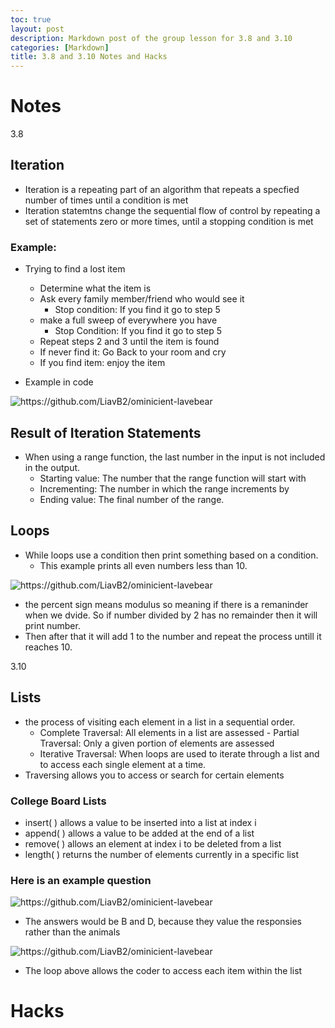 ```yaml
---
toc: true
layout: post
description: Markdown post of the group lesson for 3.8 and 3.10
categories: [Markdown]
title: 3.8 and 3.10 Notes and Hacks
---
```


# Notes

3.8 

## Iteration
- Iteration is a repeating part of an algorithm that repeats a specfied number of times until a condition is met
- Iteration statemtns change the sequential flow of control by repeating a set of statements zero or more times, until a stopping condition is met

### Example:
- Trying to find a lost item
    - Determine what the item is
    - Ask every family member/friend who would see it
         - Stop condition: If you find it go to step 5
    - make a full sweep of everywhere you have 
        - Stop Condition: If you find it go to step 5
    - Repeat steps 2 and 3 until the item is found
    - If never find it: Go Back to your room and cry
    - If you find item: enjoy the item

- Example in code

![]({{site.baseurl}}/images/iteration1.png "https://github.com/LiavB2/ominicient-lavebear")

## Result of Iteration Statements 
- When using a range function, the last number in the input is not included in the output.
    - Starting value: The number that the range function will start with
    - Incrementing: The number in which the range increments by
    - Ending value: The final number of the range.

## Loops 
- While loops use a condition then print something based on a condition.
    - This example prints all even numbers less than 10.

![]({{site.baseurl}}/images/while1.png "https://github.com/LiavB2/ominicient-lavebear")

- the percent sign means modulus so meaning if there is a remaninder when we dvide. So if number divided by 2 has no remainder then it will print number. 
- Then after that it will add 1 to the number and repeat the process untill it reaches 10. 

3.10

## Lists 
- the process of visiting each element in a list in a sequential order.
    - Complete Traversal: All elements in a list are assessed - Partial Traversal: Only a given portion of elements are assessed
    - Iterative Traversal: When loops are used to iterate through a list and to access each single element at a time.
- Traversing allows you to access or search for certain elements

### College Board Lists
- insert( ) allows a value to be inserted into a list at index i
- append( ) allows a value to be added at the end of a list 
- remove( ) allows an element at index i to be deleted from a list
- length( ) returns the number of elements currently in a specific list

### Here is an example question

![]({{site.baseurl}}/images/listmc.png "https://github.com/LiavB2/ominicient-lavebear")

- The answers would be B and D, because they value the responsies rather than the animals 

![]({{site.baseurl}}/images/loop1.png "https://github.com/LiavB2/ominicient-lavebear")

- The loop above allows the coder to access each item within the list



# Hacks